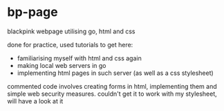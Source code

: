 # bp-page
blackpink webpage utilising go, html and css

done for practice, used tutorials to get here:
- familiarising myself with html and css again
- making local web servers in go
- implementing html pages in such server (as well as a css stylesheet)

commented code involves creating forms in html, implementing them and simple web security measures. couldn't get it to work with my stylesheet, will have a look at it
